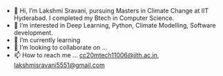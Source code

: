 - 👋 Hi, I’m Lakshmi Sravani, pursuing Masters in Climate Change at IIT Hyderabad. I completed my Btech in Computer Science.
- 👀 I’m interested in Deep Learning, Python, Climate Modelling, Software development.
- 🌱 I’m currently learning 
- 💞️ I’m looking to collaborate on ...
- 📫 How to reach me ... cc20mtech11006@iith.ac.in, lakshmisravani5551@gmail.com

<!---
cc20mtech11006/cc20mtech11006 is a ✨ special ✨ repository because its `README.md` (this file) appears on your GitHub profile.
You can click the Preview link to take a look at your changes.
--->
